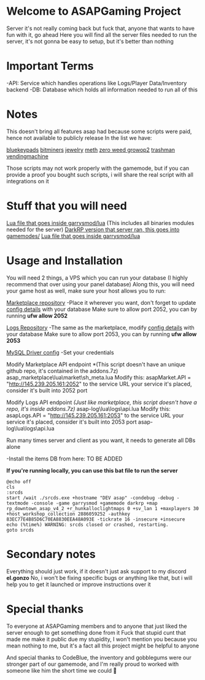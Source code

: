 # Welcome to ASAPGaming Project

Server it's not really coming back but fuck that, anyone that wants to have fun with it, go ahead
Here you will find all the server files needed to run the server, it's not gonna be easy to setup, but it's better than nothing

# Important Terms

-API: Service which handles operations like Logs/Player Data/Inventory backend
-DB: Database which holds all information needed to run all of this

# Notes

This doesn't bring all features asap had because some scripts were paid, hence not available to publicly release
In the list we have:

[bluekeypads](https://www.gmodstore.com/market/view/billys-keypads)
[bitminers](https://www.gmodstore.com/market/view/bitminers)
[jewelry](https://www.gmodstore.com/market/view/advanced-jewelry-robbery-another-way-to-earn-money-illegally)
[meth](https://www.gmodstore.com/market/view/zero-s-methlab2-drug-script)
[zero weed growop2](https://www.gmodstore.com/market/view/zero-s-growop-2-weed-script)
[trashman](https://www.gmodstore.com/market/view/zero-s-trashman-trash-script)
[vendingmachine](https://www.gmodstore.com/market/view/zero-s-vendingmachines-shop-script)

Those scripts may not work properly with the gamemode, but if you can provide a proof you bought such scripts, i will share the real script with all integrations on it

# Stuff that you will need

[Lua file that goes inside garrysmod/lua](https://asap.imgonzo.dev/luafiles_asap.zip) (This includes all binaries modules needed for the server)
[DarkRP version that server ran, this goes into gamemodes/](https://asap.imgonzo.dev/darkrp.zip)
[Lua file that goes inside garrysmod/lua](https://asap.imgonzo.dev/addons.7z)

# Usage and Installation

You will need 2 things, a VPS which you can run your database (I highly recommend that over using your panel database)
Along this, you will need your game host as well, make sure your host allows you to run:

[Marketplace repository](https://github.com/ASAPGmod/marketplace)
-Place it wherever you want, don't forget to update [config details](https://github.com/ASAPGmod/marketplace/blob/main/config.js) with your database
Make sure to allow port 2052, you can by running **ufw allow 2052**

[Logs Repository](https://github.com/ASAPGmod/logs)
-The same as the marketplace, modify [config details](https://github.com/ASAPGmod/logs/blob/main/config.js) with your database
Make sure to allow port 2053, you can by running **ufw allow 2053**

[MySQL Driver config](https://github.com/ASAPGmod/driver/blob/main/lua/autorun/server/nebuladriver.lua)
-Set your credentials

Modify Marketplace API endpoint *(This script doesn't have an unique github repo, it's contained in the addons.7z)
asap_marketplace\lua\market\sh_meta.lua
Modify this: asapMarket.API = "http://145.239.205.161:2052" to the service URL your service it's placed, consider it's built into 2052 port

Modify Logs API endpoint *(Just like marketplace, this script doesn't have a repo, it's inside addons.7z)*
asap-log\lua\logs\api.lua
Modify this: asapLogs.API = "http://145.239.205.161:2053" to the service URL your service it's placed, consider it's built into 2053 port
asap-log\lua\logs\api.lua

Run many times server and client as you want, it needs to generate all DBs alone

-Install the items DB from here: TO BE ADDED

**If you're running locally, you can use this bat file to run the server**
```batch
@echo off
cls
:srcds
start /wait ./srcds.exe +hostname "DEV asap" -condebug -debug -textmode -console -game garrysmod +gamemode darkrp +map rp_downtown_asap_v4_2 +r_hunkalloclightmaps 0 +sv_lan 1 +maxplayers 30 +host_workshop_collection 2886059252 -authkey 83EC77E4B85D6C70EA8830EEA48A093E -tickrate 16 -insecure +insecure
echo (%time%) WARNING: srcds closed or crashed, restarting.
goto srcds
```

# Secondary notes

Everything should just work, if it doesn't just ask support to my discord **el.gonzo**
No, i won't be fixing specific bugs or anything like that, but i will help you to get it launched or improve instructions over it

# Special thanks

To everyone at ASAPGaming members and to anyone that just liked the server enough to get something done from it
Fuck that stupid cunt that made me make it public due my stupidity, I won't mention you because you mean nothing to me, but it's a fact all this project might be helpful to anyone

And special thanks to CodeBlue, the inventory and gobblegums were our stronger part of our gamemode, and I'm really proud to worked with someone like him the short time we could 🙏